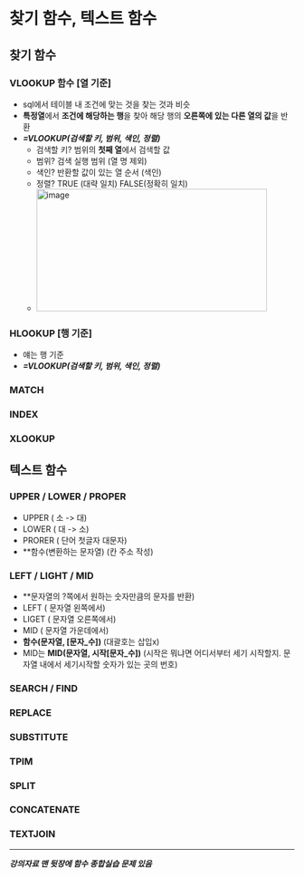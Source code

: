 # 찾기 함수, 텍스트 함수
## 찾기 함수

### VLOOKUP 함수 [열 기준]
- sql에서 테이블 내 조건에 맞는 것을 찾는 것과 비슷
- **특정열**에서 **조건에 해당하는 행**을 찾아 해당 행의 **오른쪽에 있는 다른 열의 값**을 반환
- ***=VLOOKUP(검색할 키, 범위, 색인, 정렬)***
  - 검색할 키? 범위의 **첫째 열**에서 검색할 값
  - 범위? 검색 실행 범위 (열 명 제외)
  - 색인? 반환할 값이 있는 열 순서 (색인)
  - 정렬? TRUE (대략 일치) FALSE(정확히 일치)
  - <img width="407" height="216" alt="image" src="https://github.com/user-attachments/assets/da29c631-0fec-4e36-8f7e-e5e3cc1c15b2" />

### HLOOKUP [행 기준]
- 얘는 행 기준
- ***=VLOOKUP(검색할 키, 범위, 색인, 정렬)***

### MATCH

### INDEX

### XLOOKUP

## 텍스트 함수

### UPPER / LOWER / PROPER 
- UPPER ( 소 -> 대) 
- LOWER ( 대 -> 소)
- PRORER ( 단어 첫글자 대문자)
- **함수(변환하는 문자열) (칸 주소 작성)

### LEFT / LIGHT / MID
- **문자열의 ?쪽에서 원하는 숫자만큼의 문자를 반환)
- LEFT ( 문자열 왼쪽에서)
- LIGET ( 문자열 오른쪽에서)
- MID ( 문자열 가운데에서)
- **함수(문자열, [문자_수])** (대괄호는 삽입x)
- MID는 **MID(문자열, 시작[문자_수])** (시작은 뭐냐면 어디서부터 세기 시작할지. 문자열 내에서 세기시작할 숫자가 있는 곳의 번호)
  
### SEARCH / FIND

### REPLACE

### SUBSTITUTE

### TPIM

### SPLIT

### CONCATENATE

### TEXTJOIN


---

***강의자료 맨 뒷장에 함수 종합실습 문제 있음***
